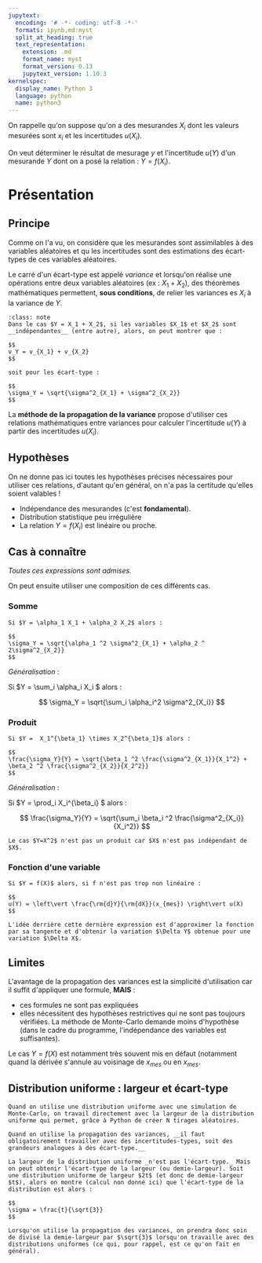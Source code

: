 ```yaml
---
jupytext:
  encoding: '# -*- coding: utf-8 -*-'
  formats: ipynb,md:myst
  split_at_heading: true
  text_representation:
    extension: .md
    format_name: myst
    format_version: 0.13
    jupytext_version: 1.10.3
kernelspec:
  display_name: Python 3
  language: python
  name: python3
---
```


On rappelle qu'on suppose qu'on a des mesurandes $X_i$ dont les valeurs mesurées sont $x_i$ et les incertitudes $u(X_i)$.

On veut déterminer le résultat de mesurage $y$ et l'incertitude $u(Y)$ d'un mesurande $Y$ dont on a posé la relation : $Y = f(X_i)$.

# Présentation

## Principe
Comme on l'a vu, on considère que les mesurandes sont assimilables à des variables aléatoires et qu les incertitudes sont des estimations des écart-types de ces variables aléatoires.

Le carré d'un écart-type est appelé _variance_ et lorsqu'on réalise une opérations entre deux variables aléatoires (ex : $X_1 + X_2$), des théorèmes mathématiques permettent, __sous conditions__, de relier les variances es $X_i$ à la variance de $Y$.

````{admonition} Exemple
:class: note
Dans le cas $Y = X_1 + X_2$, si les variables $X_1$ et $X_2$ sont __indépendantes__ (entre autre), alors, on peut montrer que :

$$
v_Y = v_{X_1} + v_{X_2}
$$

soit pour les écart-type :

$$
\sigma_Y = \sqrt{\sigma^2_{X_1} + \sigma^2_{X_2}}
$$

````

La __méthode de la propagation de la variance__ propose d'utiliser ces relations mathématiques entre variances pour calculer l'incertitude $u(Y)$ à partir des incertitudes $u(X_i)$.

## Hypothèses
On ne donne pas ici toutes les hypothèses précises nécessaires pour utiliser ces relations, d'autant qu'en général, on n'a pas la certitude qu'elles soient valables !

* Indépendance des mesurandes (c'est __fondamental__).
* Distribution statistique peu irrégulière
* La relation $Y=f(X_i)$ est linéaire ou proche.

## Cas à connaître
_Toutes ces expressions sont admises._

On peut ensuite utiliser une composition de ces différents cas.

### Somme
````{important} 
Si $Y = \alpha_1 X_1 + \alpha_2 X_2$ alors :

$$
\sigma_Y = \sqrt{\alpha_1 ^2 \sigma^2_{X_1} + \alpha_2 ^ 2\sigma^2_{X_2}}
$$
````

_Généralisation_ : 

Si $Y = \sum_i \alpha_i X_i $ alors :

$$
\sigma_Y = \sqrt{\sum_i \alpha_i^2 \sigma^2_{X_i}}
$$

### Produit
````{important} 
Si $Y =  X_1^{\beta_1} \times X_2^{\beta_1}$ alors :

$$
\frac{\sigma_Y}{Y} = \sqrt{\beta_1 ^2 \frac{\sigma^2_{X_1}}{X_1^2} + \beta_2 ^2 \frac{\sigma^2_{X_2}}{X_2^2}}
$$
````

_Généralisation_ : 

Si $Y = \prod_i X_i^{\beta_i} $ alors :

$$
\frac{\sigma_Y}{Y} = \sqrt{\sum_i \beta_i ^2 \frac{\sigma^2_{X_i}}{X_i^2}}
$$

````{attention} 
Le cas $Y=X^2$ n'est pas un produit car $X$ n'est pas indépendant de $X$.

````

### Fonction d'une variable
````{important} 
Si $Y = f(X)$ alors, si f n'est pas trop non linéaire :

$$
u(Y) = \left\vert \frac{\rm{d}Y}{\rm{dX}}(x_{mes}) \right\vert u(X)
$$
````

```{margin}
L'idée derrière cette dernière expression est d'approximer la fonction par sa tangente et d'obtenir la variation $\Delta Y$ obtenue pour une variation $\Delta X$.

```
## Limites
L'avantage de la propagation des variances est la simplicité d'utilisation car il suffit d'appliquer une formule, __MAIS__ :

* ces formules ne sont pas expliquées
* elles nécessitent des hypothèses restrictives qui ne sont pas toujours vérifiées. La méthode de Monte-Carlo demande moins d'hypothèse (dans le cadre du programme, l'indépendance des variables est suffisantes).

Le cas $Y=f(X)$ est notamment très souvent mis en défaut (notamment quand la dérivée s'annule au voisinage de $x_{mes}$ ou en $x_{mes}$.

## Distribution uniforme : largeur et écart-type

````{attention}
Quand on utilise une distribution uniforme avec une simulation de Monte-Carlo, on travail directement avec la largeur de la distribution uniforme qui permet, grâce à Python de créer N tirages aléatoires.

Quand on utilise la propagation des variances, __il faut obligatoirement travailler avec des incertitudes-types, soit des grandeurs analogues à des écart-type.__ 

La largeur de la distribution uniforme _n'est pas l'écart-type._ Mais on peut obtenir l'écart-type de la largeur (ou demie-largeur). Soit une distribution uniforme de largeur $2t$ (et donc de demie-largeur $t$), alors on montre (calcul non donné ici) que l'écart-type de la distribution est alors :

$$
\sigma = \frac{t}{\sqrt{3}}
$$

Lorsqu'on utilise la propagation des variances, on prendra donc soin de divisé la demie-largeur par $\sqrt{3}$ lorsqu'on travaille avec des distributions uniformes (ce qui, pour rappel, est ce qu'on fait en général).

````